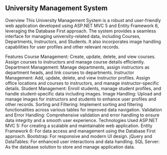 <h2>University Management System</h2>
Overview
This University Management System is a robust and user-friendly web application developed using ASP.NET MVC 5 and Entity Framework 6, leveraging the Database First approach. The system provides a seamless interface for managing university-related data, including Courses, Departments, Instructors, and Students. It also incorporates image handling capabilities for user profiles and other relevant records.

Features
Course Management: Create, update, delete, and view courses. Assign courses to instructors and manage course details efficiently.
Department Management: Manage departments, assign instructors as department heads, and link courses to departments.
Instructor Management: Add, update, delete, and view instructor profiles. Assign office locations and courses to instructors, and manage instructor-specific details.
Student Management: Enroll students, manage student profiles, and handle student-specific data including images.
Image Handling: Upload and manage images for instructors and students to enhance user profiles and other records.
Sorting and Filtering: Implement sorting and filtering functionalities across various tables for improved data navigation.
Validation and Error Handling: Comprehensive validation and error handling to ensure data integrity and a smooth user experience.
Technologies Used
ASP.NET MVC 5: For creating a scalable and maintainable web application.
Entity Framework 6: For data access and management using the Database First approach.
Bootstrap: For responsive and modern UI design.
jQuery and DataTables: For enhanced user interactions and data handling.
SQL Server: As the database solution to store and manage application data.

